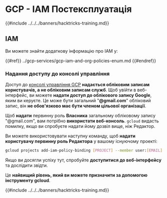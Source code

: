 # GCP - IAM Постексплуатація

{{#include ../../../banners/hacktricks-training.md}}

## IAM <a href="#service-account-impersonation" id="service-account-impersonation"></a>

Ви можете знайти додаткову інформацію про IAM у:

{{#ref}}
../gcp-services/gcp-iam-and-org-policies-enum.md
{{#endref}}

### Надання доступу до консолі управління <a href="#granting-access-to-management-console" id="granting-access-to-management-console"></a>

Доступ до [консолі управління GCP](https://console.cloud.google.com) **надається обліковим записам користувачів, а не обліковим записам служб**. Щоб увійти в веб-інтерфейс, ви можете **надати доступ до облікового запису Google**, яким ви керуєте. Це може бути загальний "**@gmail.com**" обліковий запис, він **не обов'язково має бути членом цільової організації**.

Щоб **надати** первинну роль **Власника** загальному обліковому запису "@gmail.com", вам потрібно **використати веб-консоль**. `gcloud` видасть помилку, якщо ви спробуєте надати йому дозвіл вище, ніж Редактор.

Ви можете використовувати наступну команду, щоб **надати користувачу первинну роль Редактора** у вашому існуючому проекті:
```bash
gcloud projects add-iam-policy-binding [PROJECT] --member user:[EMAIL] --role roles/editor
```
Якщо ви досягли успіху тут, спробуйте **доступитися до веб-інтерфейсу** та дослідити звідти.

Це **найвищий рівень, який ви можете призначити за допомогою інструменту gcloud**.

{{#include ../../../banners/hacktricks-training.md}}
